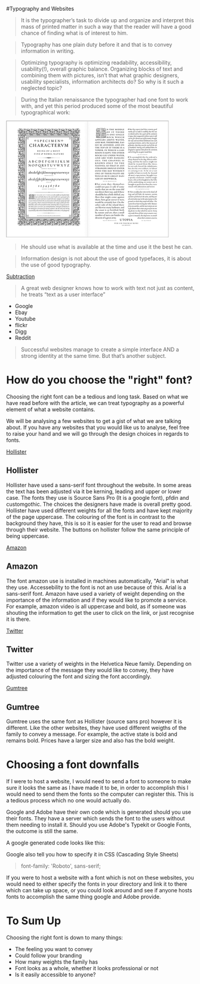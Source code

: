 #Typography and Websites

> It is the typographer’s task to divide up and organize and interpret this mass of printed matter in such a way that the reader will have a good chance of finding what is of interest to him.

> Typography has one plain duty before it and that is to convey information in writing.

> Optimizing typography is optimizing readability, accessibility, usability(!), overall graphic balance. Organizing blocks of text and combining them with pictures, isn’t that what graphic designers, usability specialists, information architects do? So why is it such a neglected topic?

> During the Italian renaissance the typographer had one font to work with, and yet this period produced some of the most beautiful typographical work:

![Alt text](https://github.com/MayurSoneji/WebDesignPrinciples/blob/master/Fonts.gif)

> He should use what is available at the time and use it the best he can.

> Information design is not about the use of good typefaces, it is about the use of good typography.

[Subtraction](https://www.subtraction.com/ "Subtraction")

> A great web designer knows how to work with text not just as content, he treats “text as a user interface”
* Google
* Ebay
* Youtube
* flickr
* Digg
* Reddit

> Successful websites manage to create a simple interface AND a strong identity at the same time. But that’s another subject.

# How do you choose the "right" font?

Choosing the right font can be a tedious and long task. Based on what we have read before with the article, we can treat typography as a powerful element of what a website contains.

We will be analysing a few websites to get a gist of what we are talking about. If you have any websites that you would like us to analyse, feel free to raise your hand and we will go through the design choices in regards to fonts.

[Hollister](https://www.hollisterco.com/webapp/wcs/stores/servlet/HomePage?storeId=19659&catalogId=11558&langId=-1&cmp=PDS:HCO_UK_GGL_BRD_Brand-Core&gclid=CIuV5pHH188CFdQ_GwodxxMH-w&gclsrc=aw.ds)

## Hollister

Hollister have used a sans-serif font throughout the website. In some areas the text has been adjusted via it be kerning, leading and upper or lower case. The fonts they use is Source Sans Pro (It is a google font), pfdin and customgothic. The choices the designers have made is overall pretty good. Hollister have used different weights for all the fonts and have kept majority of the page uppercase. The colouring of the font is in contrast to the background they have, this is so it is easier for the user to read and browse through their website. The buttons on hollister follow the same principle of being uppercase.

[Amazon](https://www.amazon.co.uk)

## Amazon

The font amazon use is installed in machines automatically, "Arial" is what they use. Accessebility to the font is not an use because of this. Arial is a sans-serif font. Amazon have used a variety of weight depending on the importance of the information and if they would like to promote a service. For example, amazon video is all uppercase and bold, as if someone was shouting the information to get the user to click on the link, or just recognise it is there.

[Twitter](https://www.twitter.co.uk)

## Twitter

Twitter use a variety of weights in the Helvetica Neue family. Depending on the importance of the message they would like to convey, they have adjusted colouring the font and sizing the font accordingly.

[Gumtree](https://www.gumtree.co.uk)

## Gumtree

Gumtree uses the same font as Hollister (source sans pro) however it is different. Like the other websites, they have used different weigths of the family to convey a message. For example, the active state is bold and remains bold. Prices have a larger size and also has the bold weight.

# Choosing a font downfalls

If I were to host a website, I would need to send a font to someone to make sure it looks the same as I have made it to be, in order to accomplish this I would need to send them the fonts so the computer can register this. This is a tedious process which no one would actually do.

Google and Adobe have their own code which is generated should you use their fonts. They have a server which sends the font to the users without them needing to install it. Should you use Adobe's Typekit or Google Fonts, the outcome is still the same.

A google generated code looks like this:

> <link href="https://fonts.googleapis.com/css?family=Roboto" rel="stylesheet">

Google also tell you how to specify it in CSS (Cascading Style Sheets)

>font-family: 'Roboto', sans-serif;

If you were to host a website with a font which is not on these websites, you would need to either specify the fonts in your directory and link it to there which can take up space, or you could look around and see if anyone hosts fonts to accomplish the same thing google and Adobe provide.

# To Sum Up

Choosing the right font is down to many things:
* The feeling you want to convey
* Could follow your branding
* How many weights the family has
* Font looks as a whole, whether it looks professional or not
* Is it easily accessible to anyone?

